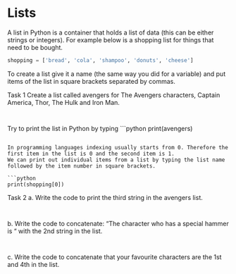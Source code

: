 # Lists
A list in Python is a container that holds a list of data (this can be either strings or integers). For example below is a shopping list for things that need to be bought.

```python
shopping = ['bread', 'cola', 'shampoo', 'donuts', 'cheese']
```
To create a list give it a name (the same way you did for a variable) and put items of the list in square brackets separated by commas. 

Task 1
Create a list called avengers for The Avengers characters, Captain America, Thor, The Hulk and Iron Man.
```python



```

Try to print the list in Python by typing ```python
print(avengers)
```

In programming languages indexing usually starts from 0. Therefore the first item in the list is 0 and the second item is 1.
We can print out individual items from a list by typing the list name followed by the item number in square brackets.

```python
print(shopping[0])
```

Task 2
a. Write the code to print the third string in the avengers list.
```python



```

b. Write the code to concatenate: “The character who has a special hammer is “ with the 2nd string in the list.
```python



```

c. Write the code to concatenate that your favourite characters are the 1st and 4th in the list.
```python



```
